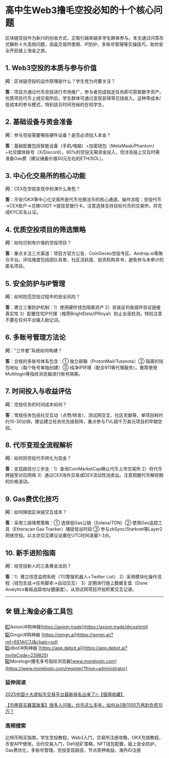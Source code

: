 # 高中生Web3撸毛空投必知的十个核心问题

区块链空投作为新兴的创收方式，正吸引越来越多学生群体参与。本文通过问答形式解析十大高频问题，涵盖交易所使用、IP防护、多账号管理等实操技巧，助你安全开启链上淘金之旅。

## 1. Web3空投的本质与参与价值

**问**：区块链空投的运作原理是什么？学生党为何要关注？

**答**：项目方通过代币空投进行市场推广，参与者完成指定任务即可获取数字资产。优质项目代币上线交易所后，学生群体可通过变现获得零花钱收入。这种零成本/低成本的参与模式，特别适合时间充裕的在校学生。

## 2. 基础设备与资金准备

**问**：参与空投需要哪些硬件设备？是否必须投入本金？

**答**：基础配置包括智能设备（手机/电脑）+加密钱包（MetaMask/Phantom）+社交媒体账号（X/Discord）。90%的空投无需资金投入，但涉及链上交互时需准备Gas费（建议储备价值50元左右的ETH/SOL）。

## 3. 中心化交易所的核心功能

**问**：CEX在空投变现中扮演什么角色？

**答**：币安/OKX等中心化交易所是代币兑换法币的核心通道。操作流程：空投代币→CEX账户→兑换USDT→提现至银行卡。注意选择支持目标代币的交易所，并完成KYC实名认证。

## 4. 优质空投项目的筛选策略

**问**：如何识别有价值的空投项目？

**答**：重点关注三大渠道：项目方官方公告、CoinGecko空投专区、Airdrop.io等聚合平台。评估维度包括团队背景、社区活跃度、投资机构背书，避免参与未审计的匿名项目。

## 5. 安全防护与IP管理

**问**：如何防范空投过程中的安全风险？

**答**：建立三重防护机制：1）使用硬件钱包隔离资产 2）安装反钓鱼插件验证链接真实性 3）配置住宅IP代理（推荐BrightData/IPRoyal）防止女巫检测。特别注意不要在任何平台输入助记词。

## 6. 多账号管理方法论

**问**："三件套"系统如何构建？

**答**：合规的多账号体系包含：① 独立邮箱（ProtonMail/Tutanota）② 隔离的钱包地址（每个账号单独创建）③ 纯净IP环境（配合911等代理服务）。推荐使用Multilogin等指纹浏览器进行账号隔离。

## 7. 时间投入与收益评估

**问**：空投任务的时间成本如何？

**答**：常规任务包括社交互动（点赞/转发）、测试网交互、社区贡献等，单项目耗时约10-30分钟。建议建立任务优先级矩阵，重点参与TVL超千万美元项目的早期空投。

## 8. 代币变现全流程解析

**问**：如何将空投代币转化为现金？

**答**：变现路径分三步走：1）查询CoinMarketCap确认代币上市交易所 2）将代币跨链至对应网络 3）通过CEX场外交易或DEX流动性池卖出。注意把握代币解锁期的价格波动。

## 9. Gas费优化技巧

**问**：如何降低区块链交互成本？

**答**：采用三层降费策略：① 选择低Gas公链（Solana/TON）② 使用Gas追踪工具（Etherscan Gas Tracker）捕捉低谷时段 ③ 参与zkSync/Starknet等Layer2网络空投。以太坊交互建议设置在UTC时间凌晨1-3点。

## 10. 新手进阶指南

**问**：给空投新人的三条黄金法则？

**答**：1）建立信息监控系统（TG警报机器人+Twitter List） 2）采用模块化操作流程（钱包生成→任务脚本→自动交互） 3）定期进行链上数据复盘（Dune Analytics看板追踪地址健康度）。从测试网项目开始积累交互记录。

---

## 🛠️ 链上淘金必备工具包
1️⃣Axiom冲狗神器[https://axiom.trade](https://axiom.trade/@csshtml)  
2️⃣Gmgn冲狗神器 [https://gmgn.ai](https://gmgn.ai/?ref=6S1AIC7J&chain=sol)  
3️⃣dbot冲狗神器 [https://app.debot.ai](https://app.debot.ai?inviteCode=239825)  
4️⃣Morelogin撸毛多号指纹浏览器[www.morelogin.com](https://www.morelogin.com/register/?from=administrator)  

### 延伸阅读
[2025中国十大虚拟币交易平台最新排名出来了🔥【值得收藏】](https://btc8848.com/top-10-exchanges/)

[【币圈真实暴富故事】很多人问我，炒币这么多年，如何从0到1100万再到负债10万？](https://heiyetouzi.xyz/biquanstory001/)

### 高频搜索
比特币购买指南，学生空投教程，Web3入门，交易所注册攻略，OKX充值教程，币安APP使用，合约交易入门，Defi挖矿策略，NFT钱包配置，链上安全防护，Gas费优化，多账号管理，空投变现路径，节点质押收益，海外ID注册